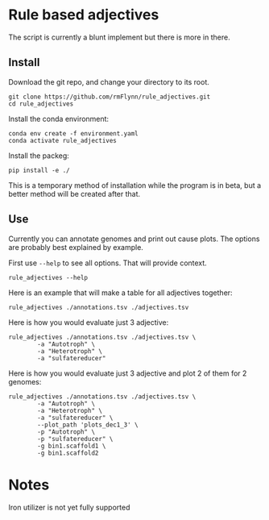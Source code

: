# Rule based adjectives

The script is currently a blunt implement but there is more in there.

## Install

Download the git repo, and change your directory to its root.
```
git clone https://github.com/rmFlynn/rule_adjectives.git
cd rule_adjectives
```

Install the conda environment:

```
conda env create -f environment.yaml
conda activate rule_adjectives
```

Install the packeg:

```
pip install -e ./
```

This is a temporary method of installation while the program is in beta, but a better method will be created after that.

## Use

Currently you can annotate genomes and print out cause plots.
The options are probably best explained by example.

First use `--help` to see all options. That will provide context.

```
rule_adjectives --help
```


Here is an example that will make a table for all adjectives together:

```
rule_adjectives ./annotations.tsv ./adjectives.tsv
```

Here is how you would evaluate just 3 adjective:

```
rule_adjectives ./annotations.tsv ./adjectives.tsv \
        -a "Autotroph" \
        -a "Heterotroph" \
        -a "sulfatereducer"
```

Here is how you would evaluate just 3 adjective and plot 2 of them for 2 genomes:

```
rule_adjectives ./annotations.tsv ./adjectives.tsv \
        -a "Autotroph" \
        -a "Heterotroph" \
        -a "sulfatereducer" \
        --plot_path 'plots_dec1_3' \
        -p "Autotroph" \
        -p "sulfatereducer" \
        -g bin1.scaffold1 \
        -g bin1.scaffold2
```

# Notes
Iron utilizer is not yet fully supported
